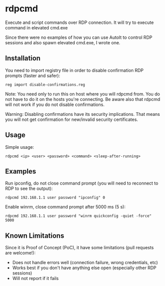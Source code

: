 # rdpcmd
Execute and script commands over RDP connection. It will try to execute command in elevated cmd.exe

Since there were no examples of how you can use AutoIt to control RDP sessions and also spawn elevated cmd.exe, I wrote one.

## Installation

You need to import registry file in order to disable confirmation RDP prompts (faster and safer):

`
reg import disable-confirmations.reg
`

Note: You need only to run this on host where you will rdpcmd from. You do not have to do it on the hosts you're connecting. Be aware also that rdpcmd will not work if you do not disable confirmations.

Warning: Disabling confirmations have its security implications. That means you will not get confirmation for new/invalid security certificates.

## Usage

Simple usage:

`
rdpcmd <ip> <user> <password> <command> <sleep-after-running>
`

## Examples

Run ipconfig, do not close command prompt (you will need to reconnect to RDP to see the output):

`
rdpcmd 192.168.1.1 user password "ipconfig" 0
`

Enable winrm, close command prompt after 5000 ms (5 s):

`
rdpcmd 192.168.1.1 user password "winrm quickconfig -quiet -force" 5000
`

## Known Limitations

Since it is Proof of Concept (PoC), it have some limitations (pull requests are welcome!):

* Does not handle errors well (connection failure, wrong credentials, etc)
* Works best if you don't have anything else open (especially other RDP sessions)
* Will not report if it fails

